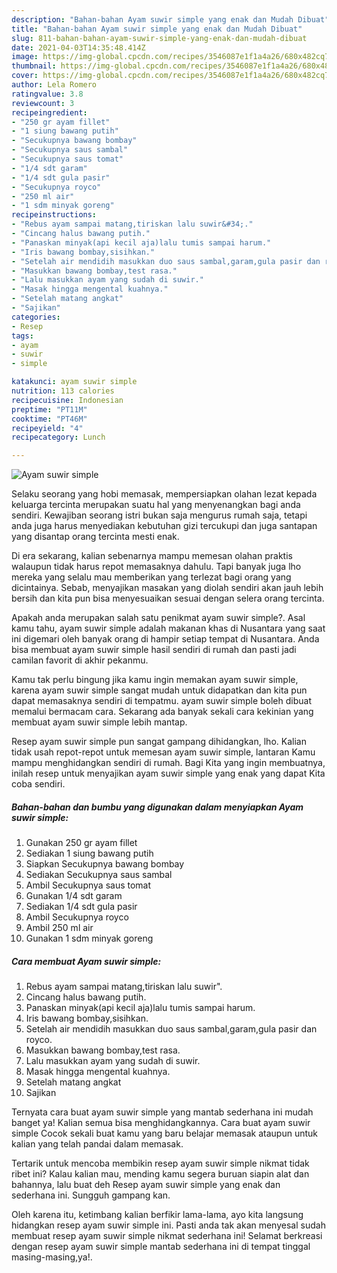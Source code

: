 ```yaml
---
description: "Bahan-bahan Ayam suwir simple yang enak dan Mudah Dibuat"
title: "Bahan-bahan Ayam suwir simple yang enak dan Mudah Dibuat"
slug: 811-bahan-bahan-ayam-suwir-simple-yang-enak-dan-mudah-dibuat
date: 2021-04-03T14:35:48.414Z
image: https://img-global.cpcdn.com/recipes/3546087e1f1a4a26/680x482cq70/ayam-suwir-simple-foto-resep-utama.jpg
thumbnail: https://img-global.cpcdn.com/recipes/3546087e1f1a4a26/680x482cq70/ayam-suwir-simple-foto-resep-utama.jpg
cover: https://img-global.cpcdn.com/recipes/3546087e1f1a4a26/680x482cq70/ayam-suwir-simple-foto-resep-utama.jpg
author: Lela Romero
ratingvalue: 3.8
reviewcount: 3
recipeingredient:
- "250 gr ayam fillet"
- "1 siung bawang putih"
- "Secukupnya bawang bombay"
- "Secukupnya saus sambal"
- "Secukupnya saus tomat"
- "1/4 sdt garam"
- "1/4 sdt gula pasir"
- "Secukupnya royco"
- "250 ml air"
- "1 sdm minyak goreng"
recipeinstructions:
- "Rebus ayam sampai matang,tiriskan lalu suwir&#34;."
- "Cincang halus bawang putih."
- "Panaskan minyak(api kecil aja)lalu tumis sampai harum."
- "Iris bawang bombay,sisihkan."
- "Setelah air mendidih masukkan duo saus sambal,garam,gula pasir dan royco."
- "Masukkan bawang bombay,test rasa."
- "Lalu masukkan ayam yang sudah di suwir."
- "Masak hingga mengental kuahnya."
- "Setelah matang angkat"
- "Sajikan"
categories:
- Resep
tags:
- ayam
- suwir
- simple

katakunci: ayam suwir simple 
nutrition: 113 calories
recipecuisine: Indonesian
preptime: "PT11M"
cooktime: "PT46M"
recipeyield: "4"
recipecategory: Lunch

---
```



![Ayam suwir simple](https://img-global.cpcdn.com/recipes/3546087e1f1a4a26/680x482cq70/ayam-suwir-simple-foto-resep-utama.jpg)

Selaku seorang yang hobi memasak, mempersiapkan olahan lezat kepada keluarga tercinta merupakan suatu hal yang menyenangkan bagi anda sendiri. Kewajiban seorang istri bukan saja mengurus rumah saja, tetapi anda juga harus menyediakan kebutuhan gizi tercukupi dan juga santapan yang disantap orang tercinta mesti enak.

Di era  sekarang, kalian sebenarnya mampu memesan olahan praktis walaupun tidak harus repot memasaknya dahulu. Tapi banyak juga lho mereka yang selalu mau memberikan yang terlezat bagi orang yang dicintainya. Sebab, menyajikan masakan yang diolah sendiri akan jauh lebih bersih dan kita pun bisa menyesuaikan sesuai dengan selera orang tercinta. 



Apakah anda merupakan salah satu penikmat ayam suwir simple?. Asal kamu tahu, ayam suwir simple adalah makanan khas di Nusantara yang saat ini digemari oleh banyak orang di hampir setiap tempat di Nusantara. Anda bisa membuat ayam suwir simple hasil sendiri di rumah dan pasti jadi camilan favorit di akhir pekanmu.

Kamu tak perlu bingung jika kamu ingin memakan ayam suwir simple, karena ayam suwir simple sangat mudah untuk didapatkan dan kita pun dapat memasaknya sendiri di tempatmu. ayam suwir simple boleh dibuat memalui bermacam cara. Sekarang ada banyak sekali cara kekinian yang membuat ayam suwir simple lebih mantap.

Resep ayam suwir simple pun sangat gampang dihidangkan, lho. Kalian tidak usah repot-repot untuk memesan ayam suwir simple, lantaran Kamu mampu menghidangkan sendiri di rumah. Bagi Kita yang ingin membuatnya, inilah resep untuk menyajikan ayam suwir simple yang enak yang dapat Kita coba sendiri.

<!--inarticleads1-->

##### Bahan-bahan dan bumbu yang digunakan dalam menyiapkan Ayam suwir simple:

1. Gunakan 250 gr ayam fillet
1. Sediakan 1 siung bawang putih
1. Siapkan Secukupnya bawang bombay
1. Sediakan Secukupnya saus sambal
1. Ambil Secukupnya saus tomat
1. Gunakan 1/4 sdt garam
1. Sediakan 1/4 sdt gula pasir
1. Ambil Secukupnya royco
1. Ambil 250 ml air
1. Gunakan 1 sdm minyak goreng




<!--inarticleads2-->

##### Cara membuat Ayam suwir simple:

1. Rebus ayam sampai matang,tiriskan lalu suwir&#34;.
1. Cincang halus bawang putih.
1. Panaskan minyak(api kecil aja)lalu tumis sampai harum.
1. Iris bawang bombay,sisihkan.
1. Setelah air mendidih masukkan duo saus sambal,garam,gula pasir dan royco.
1. Masukkan bawang bombay,test rasa.
1. Lalu masukkan ayam yang sudah di suwir.
1. Masak hingga mengental kuahnya.
1. Setelah matang angkat
1. Sajikan




Ternyata cara buat ayam suwir simple yang mantab sederhana ini mudah banget ya! Kalian semua bisa menghidangkannya. Cara buat ayam suwir simple Cocok sekali buat kamu yang baru belajar memasak ataupun untuk kalian yang telah pandai dalam memasak.

Tertarik untuk mencoba membikin resep ayam suwir simple nikmat tidak ribet ini? Kalau kalian mau, mending kamu segera buruan siapin alat dan bahannya, lalu buat deh Resep ayam suwir simple yang enak dan sederhana ini. Sungguh gampang kan. 

Oleh karena itu, ketimbang kalian berfikir lama-lama, ayo kita langsung hidangkan resep ayam suwir simple ini. Pasti anda tak akan menyesal sudah membuat resep ayam suwir simple nikmat sederhana ini! Selamat berkreasi dengan resep ayam suwir simple mantab sederhana ini di tempat tinggal masing-masing,ya!.

